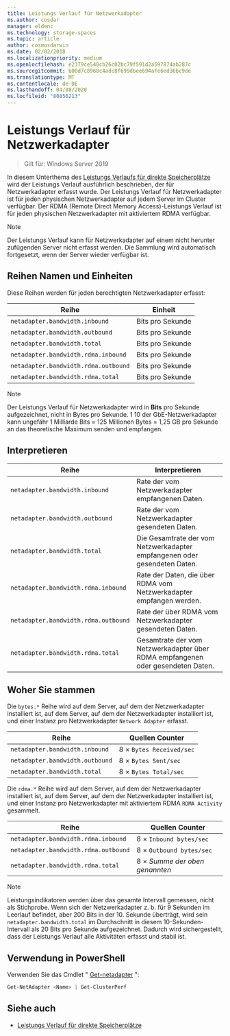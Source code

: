 ```yaml
---
title: Leistungs Verlauf für Netzwerkadapter
ms.author: cosdar
manager: eldenc
ms.technology: storage-spaces
ms.topic: article
author: cosmosdarwin
ms.date: 02/02/2018
ms.localizationpriority: medium
ms.openlocfilehash: e2379ce540cb26c02bc79f591d2a597874ab287c
ms.sourcegitcommit: b00d7c8968c4adc8f699dbee694afe6ed36bc9de
ms.translationtype: MT
ms.contentlocale: de-DE
ms.lasthandoff: 04/08/2020
ms.locfileid: "80856213"
---
```

# <a name="performance-history-for-network-adapters"></a>Leistungs Verlauf für Netzwerkadapter

> Gilt für: Windows Server 2019

In diesem Unterthema des [Leistungs Verlaufs für direkte Speicherplätze](performance-history.md) wird der Leistungs Verlauf ausführlich beschrieben, der für Netzwerkadapter erfasst wurde. Der Leistungs Verlauf für Netzwerkadapter ist für jeden physischen Netzwerkadapter auf jedem Server im Cluster verfügbar. Der RDMA (Remote Direct Memory Access)-Leistungs Verlauf ist für jeden physischen Netzwerkadapter mit aktiviertem RDMA verfügbar.

   > [!NOTE]
   > Der Leistungs Verlauf kann für Netzwerkadapter auf einem nicht herunter zufügenden Server nicht erfasst werden. Die Sammlung wird automatisch fortgesetzt, wenn der Server wieder verfügbar ist.

## <a name="series-names-and-units"></a>Reihen Namen und Einheiten

Diese Reihen werden für jeden berechtigten Netzwerkadapter erfasst:

| Reihe                               | Einheit            |
|--------------------------------------|-----------------|
| `netadapter.bandwidth.inbound`       | Bits pro Sekunde |
| `netadapter.bandwidth.outbound`      | Bits pro Sekunde |
| `netadapter.bandwidth.total`         | Bits pro Sekunde |
| `netadapter.bandwidth.rdma.inbound`  | Bits pro Sekunde |
| `netadapter.bandwidth.rdma.outbound` | Bits pro Sekunde |
| `netadapter.bandwidth.rdma.total`    | Bits pro Sekunde |

   > [!NOTE]
   > Der Leistungs Verlauf für Netzwerkadapter wird in **Bits** pro Sekunde aufgezeichnet, nicht in Bytes pro Sekunde. 1 10 der GbE-Netzwerkadapter kann ungefähr 1 Milliarde Bits = 125 Millionen Bytes = 1,25 GB pro Sekunde an das theoretische Maximum senden und empfangen.

## <a name="how-to-interpret"></a>Interpretieren

| Reihe                               | Interpretieren                                                      |
|--------------------------------------|-----------------------------------------------------------------------|
| `netadapter.bandwidth.inbound`       | Rate der vom Netzwerkadapter empfangenen Daten.                         |
| `netadapter.bandwidth.outbound`      | Rate der vom Netzwerkadapter gesendeten Daten.                             |
| `netadapter.bandwidth.total`         | Die Gesamtrate der vom Netzwerkadapter empfangenen oder gesendeten Daten.           |
| `netadapter.bandwidth.rdma.inbound`  | Rate der Daten, die über RDMA vom Netzwerkadapter empfangen werden.               |
| `netadapter.bandwidth.rdma.outbound` | Rate der über RDMA vom Netzwerkadapter gesendeten Daten.                   |
| `netadapter.bandwidth.rdma.total`    | Gesamtrate der vom Netzwerkadapter über RDMA empfangenen oder gesendeten Daten. |

## <a name="where-they-come-from"></a>Woher Sie stammen

Die `bytes.*` Reihe wird auf dem Server, auf dem der Netzwerkadapter installiert ist, auf dem Server, auf dem der Netzwerkadapter installiert ist, und einer Instanz pro Netzwerkadapter `Network Adapter` erfasst.

| Reihe                           | Quellen Counter           |
|----------------------------------|--------------------------|
| `netadapter.bandwidth.inbound`   | 8 × `Bytes Received/sec` |
| `netadapter.bandwidth.outbound`  | 8 × `Bytes Sent/sec`     |
| `netadapter.bandwidth.total`     | 8 × `Bytes Total/sec`    |

Die `rdma.*` Reihe wird auf dem Server, auf dem der Netzwerkadapter installiert ist, auf dem Server, auf dem der Netzwerkadapter installiert ist, und einer Instanz pro Netzwerkadapter mit aktiviertem RDMA `RDMA Activity` gesammelt.

| Reihe                               | Quellen Counter           |
|--------------------------------------|--------------------------|
| `netadapter.bandwidth.rdma.inbound`  | 8 × `Inbound bytes/sec`  |
| `netadapter.bandwidth.rdma.outbound` | 8 × `Outbound bytes/sec` |
| `netadapter.bandwidth.rdma.total`    | 8 × *Summe der oben genannten*   |

   > [!NOTE]
   > Leistungsindikatoren werden über das gesamte Intervall gemessen, nicht als Stichprobe. Wenn sich der Netzwerkadapter z. b. für 9 Sekunden im Leerlauf befindet, aber 200 Bits in der 10. Sekunde überträgt, wird sein `netadapter.bandwidth.total` im Durchschnitt in diesem 10-Sekunden-Intervall als 20 Bits pro Sekunde aufgezeichnet. Dadurch wird sichergestellt, dass der Leistungs Verlauf alle Aktivitäten erfasst und stabil ist.

## <a name="usage-in-powershell"></a>Verwendung in PowerShell

Verwenden Sie das Cmdlet " [Get-netadapter](https://docs.microsoft.com/powershell/module/netadapter/get-netadapter) ":

```PowerShell
Get-NetAdapter <Name> | Get-ClusterPerf
```

## <a name="see-also"></a>Siehe auch

- [Leistungs Verlauf für direkte Speicherplätze](performance-history.md)
